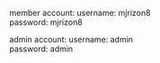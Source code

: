 member account:
username: mjrizon8  
password: mjrizon8

admin account:
username: admin  
password: admin
